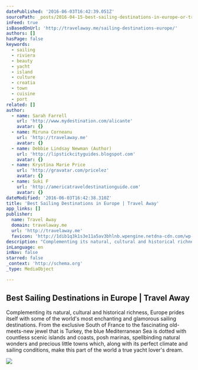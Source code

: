 ```yaml
---
datePublished: '2016-06-03T16:42:39.051Z'
sourcePath: _posts/2016-04-15-best-sailing-destinations-in-europe-or-travel-away.md
inFeed: true
isBasedOnUrl: 'http://travelaway.me/sailing-destinations-europe/'
authors: []
hasPage: false
keywords:
  - sailing
  - riviera
  - beauty
  - yacht
  - island
  - culture
  - croatia
  - town
  - cuisine
  - port
related: []
author:
  - name: Sarah Farrell
    url: 'http://www.mydestination.com/alicante'
    avatar: {}
  - name: Miruna Corneanu
    url: 'http://travelaway.me'
    avatar: {}
  - name: Debbie Lindsay Newman (Author)
    url: 'http://lipstickcityguides.blogspot.com'
    avatar: {}
  - name: Krystina Marie Price
    url: 'http://gravatar.com/pricelez'
    avatar: {}
  - name: Suki F
    url: 'http://americatraveldestinationguide.com'
    avatar: {}
dateModified: '2016-06-03T16:42:38.310Z'
title: 'Best Sailing Destinations in Europe | Travel Away'
app_links: []
publisher:
  name: Travel Away
  domain: travelaway.me
  url: 'http://travelaway.me'
  favicon: 'http://1dib1q3k1s3e11a5av3bhlnb.wpengine.netdna-cdn.com/wp-content/uploads/2016/01/cropped-newfavta-192x192.png'
description: "Complementing its natural, cultural and historical richness, Europe prides itself with some of the world's most enchanting and glamorous sailing destinations. From the exclusive South of France to the fascinating old-meets-new jewel that is Turkey, the blue Mediterranean Sea is dotted with countless scenic islands and coasts, posh marinas, spellbinding natural wonders and precious little towns which, along with its perfect climate and sailing conditions, make this part of the world a true yacht lover's dream."
inLanguage: en
inNav: false
starred: false
_context: 'http://schema.org'
_type: MediaObject

---
```

<article style=""><h1>Best Sailing Destinations in Europe | Travel Away</h1><p>Complementing its natural, cultural and historical richness, Europe prides itself with some of the world's most enchanting and glamorous sailing destinations. From the exclusive South of France to the fascinating old-meets-new jewel that is Turkey, the blue Mediterranean Sea is dotted with countless scenic islands and coasts, posh marinas, spellbinding natural wonders and precious little towns which, along with its perfect climate and sailing conditions, make this part of the world a true yacht lover's dream.</p><img src="https://s3-us-west-2.amazonaws.com/the-grid-img/p/9caa8f1b951888d39f6b06eb112bbe9b22e1a4ed.jpg" /></article>